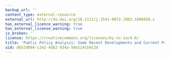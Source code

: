 ```yaml
---
backup_url: ''
content_type: external-resource
external_url: http://dx.doi.org/10.1111/j.1541-0072.1983.tb00458.x
has_external_licence_warning: true
has_external_license_warning: true
is_broken: ''
license: https://creativecommons.org/licenses/by-nc-sa/4.0/
title: 'Public Policy Analysis: Some Recent Developments and Current Problems'
uid: d652d094-c242-4db2-934a-58e124cb912d
---
```

